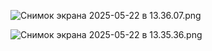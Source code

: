
![Снимок экрана 2025-05-22 в 13.36.07.png](../../../../var/folders/4_/s5nq1m4x3x766j84pv1dwbz80000gn/T/TemporaryItems/NSIRD_screencaptureui_yjgIHN/%D0%A1%D0%BD%D0%B8%D0%BC%D0%BE%D0%BA%20%D1%8D%D0%BA%D1%80%D0%B0%D0%BD%D0%B0%202025-05-22%20%D0%B2%2013.36.07.png)


![Снимок экрана 2025-05-22 в 13.35.36.png](../../../../var/folders/4_/s5nq1m4x3x766j84pv1dwbz80000gn/T/TemporaryItems/NSIRD_screencaptureui_Hw53Ve/%D0%A1%D0%BD%D0%B8%D0%BC%D0%BE%D0%BA%20%D1%8D%D0%BA%D1%80%D0%B0%D0%BD%D0%B0%202025-05-22%20%D0%B2%2013.35.36.png)